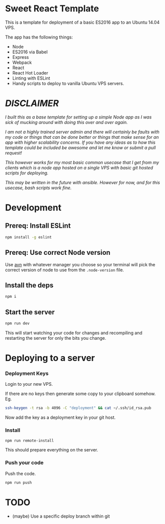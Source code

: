 # Sweet React Template

This is a template for deployment of a basic ES2016 app to an Ubuntu 14.04 VPS.

The app has the following things:

* Node
* ES2016 via Babel
* Express
* Webpack
* React
* React Hot Loader
* Linting with ESLint
* Handy scripts to deploy to vanilla Ubuntu VPS servers.

# *DISCLAIMER*

*I built this as a base template for setting up a simple Node app as I was sick of mucking around with doing this over and over again.*

*I am not a highly trained server admin and there will certainly be faults with my code or things that can be done better or things that make sense for an app with higher scalability concerns. If you have any ideas as to how this template could be included be awesome and let me know or submit a pull request!*

*This however works for my most basic common usecase that I get from my clients which is a node app hosted on a single VPS with basic git hosted scripts for deploying.*

*This may be written in the future with ansible. However for now, and for this usecase, bash scripts work fine.*

# Development

## Prereq: Install ESLint

```bash
npm install -g eslint
```

## Prereq: Use correct Node version
Use [avn](https://github.com/wbyoung/avn) with whatever manager you choose so your terminal will pick the correct version of node to use from the `.node-version` file.

## Install the deps

```bash
npm i
```

## Start the server

```bash
npm run dev
```

This will start watching your code for changes and recompiling and restarting the server for only the bits you change.

# Deploying to a server

### Deployment Keys
Login to your new VPS.

If there are no keys then generate some copy to your clipboard somehow. Eg.

```bash
ssh-keygen -t rsa -b 4096 -C "deployment" && cat ~/.ssh/id_rsa.pub
```

Now add the key as a deployment key in your git host.

### Install

```bash
npm run remote-install
```

This should prepare everything on the server.

### Push your code

Push the code.

```bash
npm run push
```

# TODO

* (maybe) Use a specific deploy branch within git
